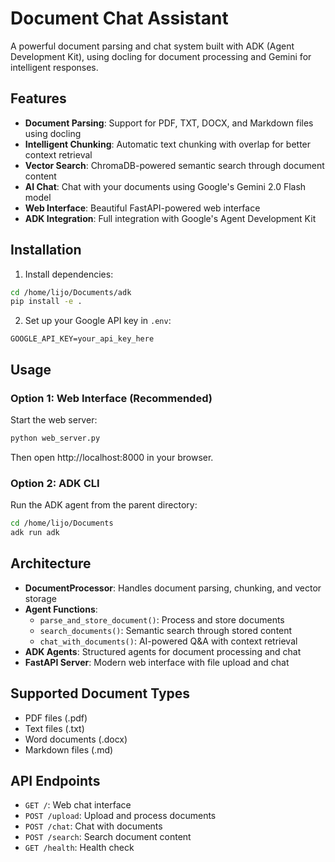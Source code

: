 # Document Chat Assistant

A powerful document parsing and chat system built with ADK (Agent Development Kit), using docling for document processing and Gemini for intelligent responses.

## Features

- **Document Parsing**: Support for PDF, TXT, DOCX, and Markdown files using docling
- **Intelligent Chunking**: Automatic text chunking with overlap for better context retrieval
- **Vector Search**: ChromaDB-powered semantic search through document content
- **AI Chat**: Chat with your documents using Google's Gemini 2.0 Flash model
- **Web Interface**: Beautiful FastAPI-powered web interface
- **ADK Integration**: Full integration with Google's Agent Development Kit

## Installation

1. Install dependencies:
```bash
cd /home/lijo/Documents/adk
pip install -e .
```

2. Set up your Google API key in `.env`:
```
GOOGLE_API_KEY=your_api_key_here
```

## Usage

### Option 1: Web Interface (Recommended)
Start the web server:
```bash
python web_server.py
```
Then open http://localhost:8000 in your browser.

### Option 2: ADK CLI
Run the ADK agent from the parent directory:
```bash
cd /home/lijo/Documents
adk run adk
```

## Architecture

- **DocumentProcessor**: Handles document parsing, chunking, and vector storage
- **Agent Functions**: 
  - `parse_and_store_document()`: Process and store documents
  - `search_documents()`: Semantic search through stored content
  - `chat_with_documents()`: AI-powered Q&A with context retrieval
- **ADK Agents**: Structured agents for document processing and chat
- **FastAPI Server**: Modern web interface with file upload and chat

## Supported Document Types

- PDF files (.pdf)
- Text files (.txt)
- Word documents (.docx)
- Markdown files (.md)

## API Endpoints

- `GET /`: Web chat interface
- `POST /upload`: Upload and process documents
- `POST /chat`: Chat with documents
- `POST /search`: Search document content
- `GET /health`: Health check
